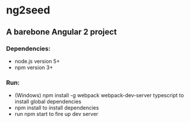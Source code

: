 # ng2seed #

## A barebone Angular 2 project ##

### Dependencies: ###
* node.js version 5+
* npm version 3+

### Run: ###
* (Windows) npm install -g webpack webpack-dev-server typescript to install global dependencies
* npm install to install dependencies
* run npm start to fire up dev server
